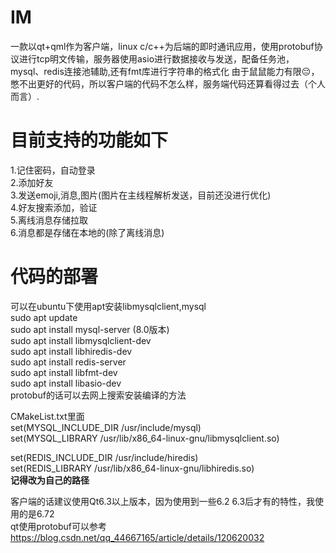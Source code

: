 # IM
一款以qt+qml作为客户端，linux c/c++为后端的即时通讯应用，使用protobuf协议进行tcp明文传输，服务器使用asio进行数据接收与发送，配备任务池，mysql、redis连接池辅助,还有fmt库进行字符串的格式化
由于鼠鼠能力有限😔，憋不出更好的代码，所以客户端的代码不怎么样，服务端代码还算看得过去（个人而言）.
# 目前支持的功能如下
1.记住密码，自动登录  
2.添加好友  
3.发送emoji,消息,图片(图片在主线程解析发送，目前还没进行优化)  
4.好友搜索添加，验证  
5.离线消息存储拉取  
6.消息都是存储在本地的(除了离线消息)  

# 代码的部署
可以在ubuntu下使用apt安装libmysqlclient,mysql  
sudo apt update  
sudo apt install mysql-server  (8.0版本)  
sudo apt install libmysqlclient-dev  
sudo apt install libhiredis-dev  
sudo apt install redis-server  
sudo apt install libfmt-dev  
sudo apt install libasio-dev  
protobuf的话可以去网上搜索安装编译的方法

CMakeList.txt里面  
set(MYSQL_INCLUDE_DIR /usr/include/mysql)  
set(MYSQL_LIBRARY /usr/lib/x86_64-linux-gnu/libmysqlclient.so)  
  
set(REDIS_INCLUDE_DIR /usr/include/hiredis)  
set(REDIS_LIBRARY /usr/lib/x86_64-linux-gnu/libhiredis.so)  
**记得改为自己的路径**  

客户端的话建议使用Qt6.3以上版本，因为使用到一些6.2 6.3后才有的特性，我使用的是6.72  
qt使用protobuf可以参考  
https://blog.csdn.net/qq_44667165/article/details/120620032

